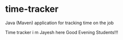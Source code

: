 # time-tracker
Java (Maven) application for tracking time on the job

Time tracker
i m Jayesh here
Good Evening Students!!!
